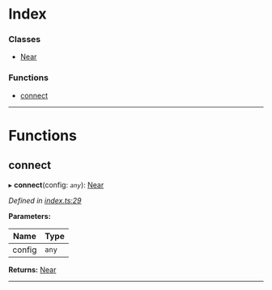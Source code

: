 

# Index

### Classes

* [Near](../classes/_index_.near.md)

### Functions

* [connect](_index_.md#connect)

---

# Functions

<a id="connect"></a>

##  connect

▸ **connect**(config: *`any`*): [Near](../classes/_index_.near.md)

*Defined in [index.ts:29](https://github.com/nearprotocol/nearlib/blob/b149382/src.ts/index.ts#L29)*

**Parameters:**

| Name | Type |
| ------ | ------ |
| config | `any` |

**Returns:** [Near](../classes/_index_.near.md)

___

